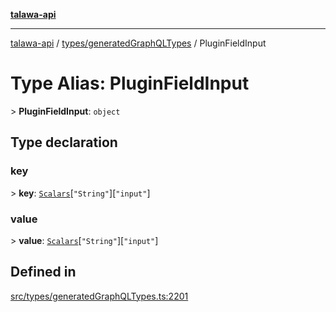 [**talawa-api**](../../../README.md)

***

[talawa-api](../../../modules.md) / [types/generatedGraphQLTypes](../README.md) / PluginFieldInput

# Type Alias: PluginFieldInput

\> **PluginFieldInput**: `object`

## Type declaration

### key

\> **key**: [`Scalars`](Scalars.md)\[`"String"`\]\[`"input"`\]

### value

\> **value**: [`Scalars`](Scalars.md)\[`"String"`\]\[`"input"`\]

## Defined in

[src/types/generatedGraphQLTypes.ts:2201](https://github.com/PalisadoesFoundation/talawa-api/blob/832d310bae30bd8cb45fb1b44f62dd776dccc52f/src/types/generatedGraphQLTypes.ts#L2201)
